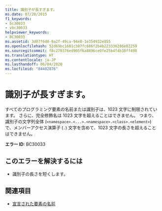 ```yaml
---
title: 識別子が長すぎます。
ms.date: 07/20/2015
f1_keywords:
- bc30033
- vbc30033
helpviewer_keywords:
- BC30033
ms.assetid: 3d07f6d0-9a2f-49ca-94e8-1e354932e855
ms.openlocfilehash: 52d69bc1681c387fc686f2b4b223336286e82259
ms.sourcegitcommit: f8c270376ed905f6a8896ce0fe25b4f4b38ff498
ms.translationtype: HT
ms.contentlocale: ja-JP
ms.lasthandoff: 06/04/2020
ms.locfileid: "84402876"
---
```

# <a name="identifier-is-too-long"></a>識別子が長すぎます。
すべてのプログラミング要素の名前または識別子は、1023 文字に制限されています。 さらに、完全修飾名は 1023 文字を超えることはできません。 つまり、識別子の文字列全体 (`<namespace>.<...>.<namespace>.<class>.<element>`) で、メンバーアクセス演算子 (`.`) 文字を含めて、1023 文字の長さを超えることはできません。  
  
 **エラー ID:** BC30033  
  
## <a name="to-correct-this-error"></a>このエラーを解決するには  
  
- 識別子の長さを短くします。  
  
## <a name="see-also"></a>関連項目

- [宣言された要素の名前](../../programming-guide/language-features/declared-elements/declared-element-names.md)
